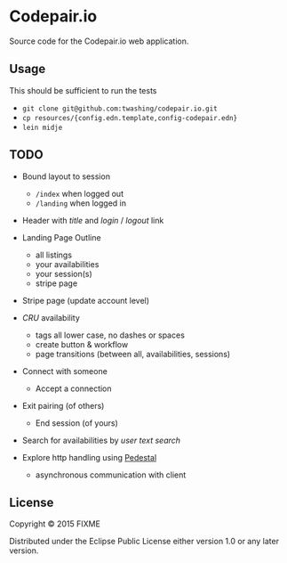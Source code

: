 # Codepair.io

Source code for the Codepair.io web application.


## Usage

This should be sufficient to run the tests

- `git clone git@github.com:twashing/codepair.io.git`
- `cp resources/{config.edn.template,config-codepair.edn}`
- `lein midje`


## TODO

- Bound layout to session
  - `/index` when logged out
  - `/landing` when logged in

- Header with *title* and *login* / *logout* link

- Landing Page Outline
  - all listings
  - your availabilities
  - your session(s)
  - stripe page

- Stripe page (update account level)

- *CRU* availability
  - tags all lower case, no dashes or spaces
  - create button & workflow
  - page transitions (between all, availabilities, sessions)

- Connect with someone
  - Accept a connection 

- Exit pairing (of others)
  - End session (of yours)

- Search for availabilities by *user* *text search*

- Explore http handling using [Pedestal](pedestal.io)
  - asynchronous communication with client


## License

Copyright © 2015 FIXME

Distributed under the Eclipse Public License either version 1.0 or any later version.

